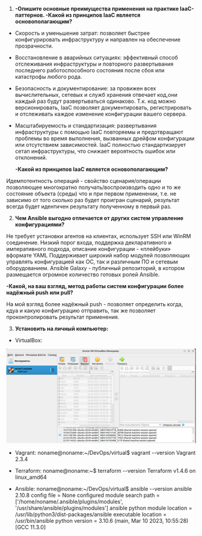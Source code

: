 1. **-Опишите основные преимущества применения на практике IaaC-паттернов.
     -Какой из принципов IaaC является основополагающим?**
     
- Скорость и уменьшение затрат: позволяет быстрее конфигурировать инфраструктуру и направлен на обеспечение прозрачности.
- Восстановление в аварийных ситуациях: эффективный способ отслеживания инфраструктуры и повторного развертывания
последнего работоспособного состояния после сбоя или катастрофы любого рода.
- Безопасность и документирование: за провижен всех вычислительных, сетевых и служб хранения отвечает код,они каждый раз будут развертываться одинаково. Т.к. код можно версионировать, IaaC позволяет документировать, регистрировать
и отслеживать каждое изменение конфигурации вашего сервера.
- Масштабируемость и стандартизация: развертывания инфраструктуры с помощью IaaC повторяемы и предотвращают проблемы во время выполнения, вызванных дрейфом конфигурации или отсутствием зависимостей. IaaC полностью стандартизирует сетап инфраструктуры,
что снижает вероятность ошибок или отклонений.

  **-Какой из принципов IaaC является основополагающим?**

Идемпотентность операций - свойство сценария/операции позволяющее многократно получать/воспроизводить одно и то же состояние объекта (среды) что и при первом применении, т.е. не зависимо от того сколько раз будет проигран сценарий, результат всегда будет идентичен результату полученному в первый раз.

2. **Чем Ansible выгодно отличается от других систем управление конфигурациями?**  

Не требует установки агентов на клиентах, использует SSH или WinRM соединение. Низкий порог входа, поддержка декларативного и императивного подхода, описание конфигурации - «плейбуки» вформате YAML Поддерживает широкий набор модулей позволяющих управлять конфигурацией как ОС, так и различным ПО и сетевым оборудованием. Ansible Galaxy - публичный репозиторий, в котором размещается огромное количество готовых ролей Ansible.

**-Какой, на ваш взгляд, метод работы систем конфигурации более надёжный push или pull?**

На мой взгляд более надёжный push - позволяет определить когда, кдуа и какую конфигурацию отправить, так же позволяет проконтролировать результат применения.

3. **Установить на личный компьютер:**

- VirtualBox:

![VB_virt_5-2](VB_virt_5-2.png)

- Vagrant:
noname@noname:~/DevOps/virtual$ vagrant --version
Vagrant 2.3.4

- Terraform:
noname@noname:~$ terraform --version
Terraform v1.4.6
on linux_amd64

- Ansible: 
noname@noname:~/DevOps/virtual$ ansible --version
ansible 2.10.8
  config file = None
  configured module search path = ['/home/noname/.ansible/plugins/modules', '/usr/share/ansible/plugins/modules']
  ansible python module location = /usr/lib/python3/dist-packages/ansible
  executable location = /usr/bin/ansible
  python version = 3.10.6 (main, Mar 10 2023, 10:55:28) [GCC 11.3.0]



